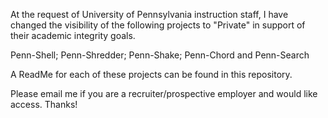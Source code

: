 At the request of University of Pennsylvania instruction staff, I have changed the visibility of the following projects to "Private" in support of their academic integrity goals. 

Penn-Shell;
Penn-Shredder;
Penn-Shake;
Penn-Chord and Penn-Search

A ReadMe for each of these projects can be found in this repository.

Please email me if you are a recruiter/prospective employer and would like access. Thanks!


